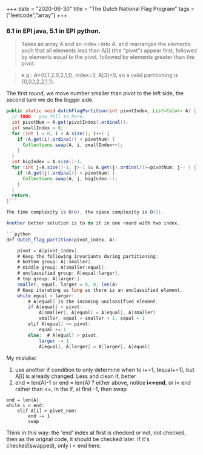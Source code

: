 +++ 
date = "2020-06-30"
title = "The Dutch National Flag Program"
tags = ["leetcode","array"]
+++

### 6.1 in EPI java, 5.1 in EPI python.
> Takes an array A and an index i into A, and rearranges the elements such that all elements less than A[i] (the "pivot") appear first, followed by elements equal to the pivot, followed by elements greater than the pivot.

> e.g.: A={0,1,2,0,2,1,1}, index=3, A[3]=0, so a valid partitioning is {0,0,1,2,2,1,1}.

The first round, we move number smaller than pivot to the left side, the second turn we do the bigger side.
```java
public static void dutchFlagPartition(int pivotIndex, List<Color> A) {
  // TODO - you fill in here.
  int pivotNum = A.get(pivotIndex).ordinal();
  int smallIndex = 0;
  for (int i = 0; i < A.size(); i++) {
    if (A.get(i).ordinal() < pivotNum) {
      Collections.swap(A, i, smallIndex++);
    }
  }
  int bigIndex = A.size()-1;
  for (int j=A.size()-1; j>-1 && A.get(j).ordinal()>=pivotNum; j-- ) {
    if (A.get(j).ordinal() > pivotNum) {
      Collections.swap(A, j, bigIndex--);
    }
  }
  return;
}```

The time complexity is O(n), the space complexity is O(1).

Another better solution is to do it in one round with two index.

```python
def dutch_flag_partition(pivot_index, A):

    pivot = A[pivot_index]
    # Keep the following invariants during partitioning:
    # bottom group: A[:smaller].
    # middle group: A[smaller:equal].
    # unclassified group: A[equal:larger].
    # top group: A[larger:].
    smaller, equal, larger = 0, 0, len(A)
    # Keep iterating as long as there is an unclassified element.
    while equal < larger:
        # A[equal] is the incoming unclassified element.
        if A[equal] < pivot:
            A[smaller], A[equal] = A[equal], A[smaller]
            smaller, equal = smaller + 1, equal + 1
        elif A[equal] == pivot:
            equal += 1
        else:  # A[equal] > pivot.
            larger -= 1
            A[equal], A[larger] = A[larger], A[equal]
```

My mistake:
1. use another if condition to only determine when to i+=1, (equal+=1), but A[i] is already changed. Less and clean if, better
2. end = len(A)-1 or end = len(A) ? either above, notice __i<=end__, or
i< end rather than <=, in the if, at first -1, then swap
```
end = len(A)
while i < end:
	elif A[i] > pivot_num:
		end -= 1
		swap
```
Think in this way: the 'end' index at first is checked or not, not checked, then as the orignal code, it should be checked later. If it's checked(swapped), only i < end here.
